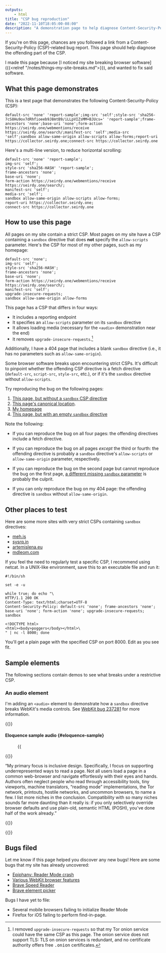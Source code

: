```yaml
---
outputs:
    - html
title: "CSP bug reproduction"
date: "2022-11-10T18:05:00-08:00"
description: "A demonstration page to help diagnose Content-Security-Policy issues in browser software."
---
```

If you're on this page, chances are you followed a link from a Content-Security-Policy (<abbr>CSP</abbr>)-related bug report. This page should help diagnose the offending part of the <abbr>CSP</abbr>.

I made this page because [I noticed my site breaking browser software]({{<relref "/notes/things-my-site-breaks.md">}}), and wanted to fix said software.

What this page demonstrates
---------------------------

This is a test page that demonstrates the following Content-Security-Policy (<abbr>CSP</abbr>):

```
default-src 'none' 'report-sample';img-src 'self';style-src 'sha256-7cS8Hu9ov7dRhfioeeb9J8mtB9/iLLpVIZsMM+BJUcs=' 'report-sample';frame-ancestors 'none';base-uri 'none';form-action https://seirdy.one/webmentions/receive https://seirdy.one/search/;manifest-src 'self';media-src 'self';sandbox allow-same-origin allow-scripts allow-forms;report-uri https://collector.seirdy.one;connect-src https://collector.seirdy.one
```

Here's a multi-line version, to reduce horizontal scrolling:

```
default-src 'none' 'report-sample';
img-src 'self';
style-src 'sha256-HASH' 'report-sample';
frame-ancestors 'none';
base-uri 'none';
form-action https://seirdy.one/webmentions/receive https://seirdy.one/search/;
manifest-src 'self';
media-src 'self';
sandbox allow-same-origin allow-scripts allow-forms;
report-uri https://collector.seirdy.one;
connect-src https://collector.seirdy.one
```

How to use this page
--------------------

All pages on my site contain a strict <abbr>CSP</abbr>. Most pages on my site have a <abbr>CSP</abbr> containing a `sandbox` directive that does **not** specify the `allow-scripts` parameter. Here's the CSP for most of my other pages, such as my homepage:

```
default-src 'none';
img-src 'self';
style-src 'sha256-HASH';
frame-ancestors 'none';
base-uri 'none';
form-action https://seirdy.one/webmentions/receive https://seirdy.one/search/;
manifest-src 'self';
upgrade-insecure-requests;
sandbox allow-same-origin allow-forms
```

This page has a <abbr>CSP</abbr> that differs in four ways:

- It includes a reporting endpoint
- It specifies an `allow-scripts` parameter on its `sandbox` directive
- It allows loading media (necessary for the `<audio>` demonstration near the end)
- It removes `upgrade-insecure-requests`.[^1]

Additionally, I have a 404 page that includes a blank `sandbox` directive (i.e., it has no parameters such as `allow-same-origin`).

Some browser software breaks upon encountering strict <abbr>CSPs</abbr>. It's difficult to pinpoint whether the offending CSP directive is a fetch directive (`default-src`, `script-src`, `style-src`, etc.), or if it's the `sandbox` directive without `allow-scripts`.

Try reproducing the bug on the following pages:

1. [This page, but without a `sandbox` CSP directive](https://seirdy.one/meta/csp-bug-reproduction/?sandbox=off)
2. [This page's canonical location](https://seirdy.one/meta/csp-bug-reproduction/).
3. [My homepage](https://seirdy.one/)
4. [This page, but with an empty `sandbox` directive](https://seirdy.one/meta/csp-bug-reproduction/?sandbox=strict)

Note the following:

- If you can reproduce the bug on all four pages: the offending directives include a fetch directive.

- If you can reproduce the bug on all pages _except_ the third or fourth: the offending directive is probably a `sandbox` directive's `allow-scripts` or `allow-same-origin` parameter, respectively.

- If you can reproduce the bug on the second page but cannot reproduce the bug on the first page, [a different missing `sandbox` parameter](https://developer.mozilla.org/en-US/docs/Web/HTTP/Headers/Content-Security-Policy/sandbox) is probably the culprit.

- If you can only reproduce the bug on my 404 page: the offending directive is `sandbox` without `allow-same-origin`.

Other places to test
--------------------

Here are some more sites with very strict <abbr>CSPs</abbr> containing `sandbox` directives:

- [meh.is](https://meh.is/)
- [sysrq.in](https://sysrq.in/en/)
- [artemislena.eu](https://artemislena.eu/)
- [mdleom.com](https://mdleom.com/)

If you feel the need to regularly test a specific CSP, I recommend using netcat. In a <abbr>UNIX</abbr>-like environment, save this to an executable file and run it:

```
#!/bin/sh

set -e -u

while true; do echo "\
HTTP/1.1 200 OK
Content-Type: text/html;charset=UTF-8
Content-Security-Policy: default-src 'none'; frame-ancestors 'none'; base-uri 'none'; form-action 'none'; upgrade-insecure-requests; sandbox

<!DOCTYPE html>
<html><body>poggers</body></html>\
" | nc -l 8000; done
```

You'll get a plain page with the specified CSP on port 8000. Edit as you see fit.

Sample elements
---------------

The following sections contain demos to see what breaks under a restrictive CSP.

### An audio element

I'm adding an `<audio>` element to demonstrate how a `sandbox` directive breaks WebKit's media controls. See [WebKit bug 237281](https://bugs.webkit.org/show_bug.cgi?id=237281) for more information.

{{<transcribed-image id="eloquence" type="audio" itemtype2="AudioObject" itemprop="hasPart">}}

#### <span itemprop="name">Eloquence sample audio</span> {#eloquence-sample}

<figure>
{{<audio name="eloquence">}}
<figcaption itemprop="description">

Just a random audio sample I had lying around. It's a recording of the "Eloquence" speech synthesizer reading text from another page on this site. It has a <span translate="no">Cross-Origin Resource Policy</span> of `same-origin`.

</figcaption>
</figure>

{{<transcribed-image-transcript type="audio">}}

<q>My primary focus is inclusive design. Specifically, I focus on supporting underrepresented ways to read a page. Not all users load a page in a common web-browser and navigate effortlessly with their eyes and hands. Authors often neglect people who read through accessibility tools, tiny viewports, machine translators, “reading mode” implementations, the Tor network, printouts, hostile networks, and uncommon browsers, to name a few. I list more niches in the conclusion. Compatibility with so many niches sounds far more daunting than it really is: if you only selectively override browser defaults and use plain-old, semantic HTML (POSH), you've done half of the work already.</q>

{{</transcribed-image-transcript>}}

{{</transcribed-image>}}

Bugs filed
----------

Let me know if this page helped you discover any new bugs! Here are some bugs that my site has already uncovered:

- [Epiphany: Reader Mode crash](https://gitlab.gnome.org/GNOME/epiphany/-/issues/1698)
- [Various WebKit browser features](https://bugs.webkit.org/show_bug.cgi?id=237281)
- [Brave Speed Reader](https://github.com/brave/brave-browser/issues/24577)
- [Brave element picker](https://github.com/brave/brave-browser/issues/26686)

Bugs I have yet to file:

- Several mobile browsers failing to initialize Reader Mode
- Firefox for iOS failing to perform find-in-page.


[^1]: I removed `upgrade-insecure-requests` so that my Tor onion service could have the same <abbr>CSP</abbr> as this page. The onion service does not support TLS: TLS on onion services is redundant, and no certificate authority offers free <samp>.onion</samp> certificates.


